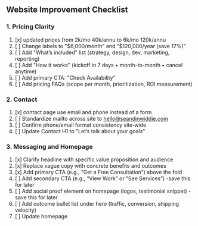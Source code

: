 ## Website Improvement Checklist

### 1. Pricing Clarity
1. [x] updated prices from 2k/mo 40k/annu to 6k/mo 120k/annu
2. [ ] Change labels to "$6,000/month" and "$120,000/year (save 17%)"
3. [ ] Add "What’s included" list (strategy, design, dev, marketing, reporting)
4. [ ] Add "How it works" (kickoff in 7 days • month-to-month • cancel anytime)
5. [ ] Add primary CTA: "Check Availability"
6. [ ] Add pricing FAQs (scope per month, prioritization, ROI measurement)

### 2. Contact
1. [x] contact page use email and phone instead of a form
2. [ ] Standardize mailto across site to hello@seandinwiddie.com
3. [ ] Confirm phone/email format consistency site‑wide
4. [ ] Update Contact H1 to "Let’s talk about your goals"

### 3. Messaging and Homepage
1. [x] Clarify headline with specific value proposition and audience
2. [x] Replace vague copy with concrete benefits and outcomes
3. [x] Add primary CTA (e.g., “Get a Free Consultation”) above the fold
4. [ ] Add secondary CTA (e.g., “View Work” or “See Services”) -save this for later
5. [ ] Add social proof element on homepage (logos, testimonial snippet) -save this for later
6. [ ] Add outcome bullet list under hero (traffic, conversion, shipping velocity)
7. [ ] Update homepage <title> to "Fractional CTO + Web Growth for SMBs | Sean Dinwiddie"
8. [ ] Tighten homepage meta description to be benefit‑oriented

### 4. Services Pages
1. [x] Create/expand detailed pages for Design, Development, and Marketing
2. [x] Describe process steps for each service (discovery → delivery)
3. [ ] Add outcomes and deliverables per service
4. [ ] Include FAQs addressing common objections
5. [ ] Add service‑specific CTAs (e.g., “Request Scope & Quote”)
6. [ ] Update Design H1 to "Design that turns visitors into customers"
7. [ ] Update Development H1 to "From idea to production—fast, reliable, maintainable"
8. [ ] Update Marketing H1 to "SEO, content, and paid that compound traffic and leads"
9. [ ] Replace hypey hero lines with concise, benefit‑first copy per page
10. [ ] Add "What’s included" bullets for each service
11. [ ] Add service‑specific primary CTA labels on each page

### 4.5 Services Pages
1. [ ] Review copywriting: Design → New (`/design/new/`)
2. [ ] Review copywriting: Design → CRO (`/design/cro/`)
3. [ ] Review copywriting: Development → Sites (`/development/`)
4. [ ] Review copywriting: Development → Apps (`/development/apps/`)
5. [ ] Review copywriting: Marketing → On‑site SEO (`/marketing/on-site-seo/`)  (no separate page) -FIX THIS
6. [ ] Review copywriting: Marketing → Off‑site SEO & Ads (`/marketing/off-site-seo-and-ads/`)  (no separate page) -FIX THIS

### 4.75 Local Pages
1. [ ] Review and update a page for Klamath Falls, Oregon

### 5. SEO and Schema
1. [ ] Tighten page titles and meta descriptions for primary pages
2. [ ] Add internal links between services, portfolio, and contact
3. [ ] Validate and expand schema (Organization, Service, FAQ, Breadcrumb)
4. [ ] Ensure canonical links and XML sitemaps are accurate
5. [ ] Add Organization (or Person) JSON‑LD with logo, sameAs, ContactPoint
6. [ ] Reference Organization from WebSite/WebPage (publisher with @id)
7. [ ] Add Service schema on service pages with AggregateOffer (link to prices)
8. [ ] Mark About and Contact pages as AboutPage/ContactPage with mainEntity
9. [ ] Add Offers/AggregateOffer on prices page (range and individual offers)
10. [ ] Add Product + Offer schema for any store items (if applicable)
11. [ ] Normalize @id and url fields to canonical HTTPS; ensure images ≥1200px
12. [ ] Validate in Google Rich Results test; resolve errors/warnings

### 6. Performance and Media
1. [ ] Optimize hero and background images (size, format, lazy‑load)
2. [ ] Audit third‑party scripts and remove non‑essential assets
3. [ ] Enable caching and compression at server/CDN level
4. [ ] Defer non‑critical JS and inline critical CSS where feasible

### 7. Accessibility
1. [ ] Provide alt text for all informative images

### 8. Navigation and UX
1. [ ] Ensure all menu links route to live, relevant pages (no dead/looping links)
2. [ ] Simplify menu structure; keep core items at top level
3. [ ] Replace emoji hamburger with standard icon in mobile menu
4. [ ] Add breadcrumbs across key pages
5. [ ] Verify consistent spacing, font sizes, and color usage site‑wide

### 9. Portfolio and Case Studies
1. [ ] Add a portfolio index page with filterable projects
2. [ ] Create at least 3 case studies with problem → solution → results
3. [ ] Include metrics (SEO gains, conversion lifts, performance improvements)
4. [ ] Add client logos and project screenshots with captions
5. [ ] Link each case study to relevant service pages

### 10. Analytics and Tracking
1. [ ] Install/verify analytics (e.g., GA4) and goal/conversion tracking
2. [ ] Set up events for form submissions and CTA clicks
3. [ ] Create dashboards to monitor leads, traffic sources, and conversions

### 11. Legal and Policies
1. [ ] Review and update Privacy Policy and Terms for accuracy
2. [ ] Add cookie notice if tracking technologies are used